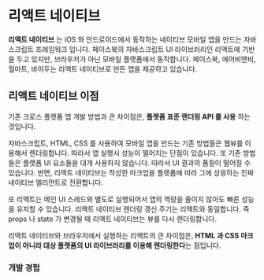 # 리액트 네이티브

**리액트 네이티브** 는 iOS 와 안드로이드에서 동작하는 네이티브 모바일 앱을 만드는 자바스크립트 프레임워크 입니다. 
페이스북의 자바스크립트 UI 라이브러리인 리액트에 기반을 두고 있지만, 브라우저가 아닌 모바일 플랫폼에서 동작합니다. 
페이스북, 에어비앤비, 월마트, 바이두는 리액트 네이티브로 만든 앱을 제공하고 있습니다.

## 리액트 네이티브 이점
기존 크로스 플랫폼 앱 개발 방법과 큰 차이점은, **플랫폼 표준 랜더링 API 를 사용** 하는 것입니다. 

자바스크립트, HTML, CSS 를 사용하여 모바일 앱을 만드는 기존 방법들은 웹뷰를 이용해서 렌더링합니다. 따라서 앱 실행시 성능이 떨어지는 단점이 있습니다. 또 기존 방법들은 플랫폼 UI 요소들을 대개 사용하지 않습니다. 따라서 UI 결과의 품질이 떨어질 수 있습니다.
반면, 리액트 네이티브는 작성한 마크업을 플랫폼에 따라 그에 상응하는 진짜 네이티브 엘리먼트로 전환합니다. 

또 리액트는 메인 UI 스레드와 별도로 실행되어서 앱의 역량을 줄이지 않아도 빠른 성능을 유지할 수 있습니다. 리액트 네이티브 렌더링 갱신 주기는 리액트와 동일합니다. 즉 props 나 state 가 변경될 때 리액트 네이티브는 뷰를 다시 렌더링합니다. 

리액트 네이티브와 브라우저에서 실행하는 리액트의 큰 차이점은, **HTML 과 CSS 마크업이 아니라 대상 플랫폼의 UI 라이브러리를 이용해 렌더링한다**는 점입니다. 

### 개발 경험
<!--stackedit_data:
eyJoaXN0b3J5IjpbMTQ2ODM0Mzc1Niw2NzY5NDg0MiwxMjQ1OT
AxMTI2LC0xODQ5ODM1MzQ3LC0xODM2Njg5NTA5XX0=
-->